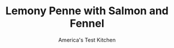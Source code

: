 ---
layout: ../../layouts/MarkdownPostLayout.astro
title: Lemony Penne with Salmon and Fennel
author: America's Test Kitchen
pubDate: 2023-03-15
description: "Pasta and salmon cloaked in a creamy, lemony sauce makes for a simple, but decadent, weeknight meal."
image_url: https://res.cloudinary.com/hksqkdlah/image/upload/ar_1:1,c_fill,dpr_2.0,f_auto,fl_lossy.progressive.strip_profile,g_faces:auto,q_auto:low,w_344/SFS_LemonyPenneSalmonFennel-38_wtx2v0
tags: ["Main Courses","Pasta","Fish & Seafood","Weeknight"]
calories: 3823
protein: 38
carbohydrates: 90
fats: 45
fiber: 7
ingredients: ["1 pound, penne","1 teaspoon, table salt, divided, plus salt for cooking pasta","2 (6- to 8-ounce), skinless salmon fillet, 1 to 1½ inches thick","½ teaspoon, pepper","3 tablespoons, unsalted butter, divided","1 , fennel bulb, fronds minced; stalks discarded; bulb quartered, cored, and sliced thin","2 , shallots, chopped","1 cup, heavy cream","3 tablespoons, capers, chopped","1 teaspoon, grated lemon zest plus 2 tablespoons juice","2 tablespoons, chopped fresh tarragon"]
serves: 4
time: "45 minutes"
instructions: ["Bring 4 quarts water to boil in large pot. Add pasta and 1 tablespoon salt and cook, stirring often, until al dente. Reserve 1 cup cooking water, then drain pasta and return it to pot.","Meanwhile, sprinkle salmon with ½ teaspoon salt and pepper. Melt 1 tablespoon butter in 12-inch nonstick skillet over medium-high heat. Cook salmon until browned and registers 125 degrees, 4 to 6 minutes per side. Transfer salmon to plate and flake into large pieces with fork. Wipe skillet clean.","Melt remaining 2 tablespoons butter in now-empty skillet over medium-high heat. Add sliced fennel, shallots, and remaining ½ teaspoon salt and cook, stirring occasionally, until softened and lightly browned, about 10 minutes. Stir in cream and reserved cooking water and bring to boil. Off heat, stir in capers, lemon zest and juice, and tarragon. Add sauce to pasta and stir vigorously until sauce clings to pasta, about 1 minute. Fold in salmon. Sprinkle with fennel fronds and serve."]
nutrition: ["1052 mg Potassium, K","544 mg Phosphorus, P","137 mg Calcium, Ca","3 mg Iron, Fe","115 mg Magnesium, Mg","889 mg Sodium, Na","2 mg Zinc, Zn","45 g Total lipid (fat)","11 mg Niacin","12 g Fatty acids, total monounsaturated","5 g Fatty acids, total polyunsaturated","19 mg Vitamin C, total ascorbic acid","158 mg Cholesterol","22 g Fatty acids, total saturated","7 g Fiber, total dietary","80 µg Folate, food","9 g Sugars, total","42 µg Vitamin K (phylloquinone)","196 g Water","97 g Carbohydrate, by difference","80 µg Folate, DFE","38 g Protein","4 mg Vitamin E (alpha-tocopherol)","3 µg Vitamin B-12","348 µg Vitamin A, RAE","90 g Carbohydrates (net)","955 kcal Energy","3823 calories"]
notes: "If you dont like the licorice-y flavor of tarragon, you can substitute equal amounts of dill or parsley instead."
---